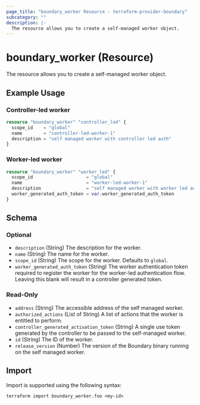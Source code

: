 ```yaml
---
page_title: "boundary_worker Resource - terraform-provider-boundary"
subcategory: ""
description: |-
  The resource allows you to create a self-managed worker object.
---
```


# boundary_worker (Resource)

The resource allows you to create a self-managed worker object.

## Example Usage

### Controller-led worker

```terraform
resource "boundary_worker" "controller_led" {
  scope_id    = "global"
  name        = "controller-led-worker-1"
  description = "self managed worker with controller led auth"
}
```

### Worker-led worker

```terraform
resource "boundary_worker" "worker_led" {
  scope_id                    = "global"
  name                        = "worker-led-worker-1"
  description                 = "self managed worker with worker led auth"
  worker_generated_auth_token = var.worker_generated_auth_token
}
```

<!-- schema generated by tfplugindocs -->
## Schema

### Optional

- `description` (String) The description for the worker.
- `name` (String) The name for the worker.
- `scope_id` (String) The scope for the worker. Defaults to `global`.
- `worker_generated_auth_token` (String) The worker authentication token required to register the worker for the worker-led authentication flow. Leaving this blank will result in a controller generated token.

### Read-Only

- `address` (String) The accessible address of the self managed worker.
- `authorized_actions` (List of String) A list of actions that the worker is entitled to perform.
- `controller_generated_activation_token` (String) A single use token generated by the controller to be passed to the self-managed worker.
- `id` (String) The ID of the worker.
- `release_version` (Number) The version of the Boundary binary running on the self managed worker.

## Import

Import is supported using the following syntax:

```shell
terraform import boundary_worker.foo <my-id>
```
